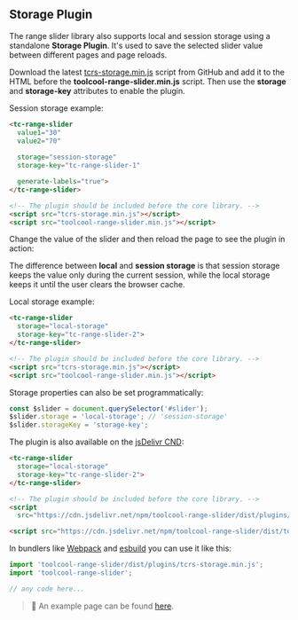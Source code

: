 ## Storage Plugin

The range slider library also supports local and session storage using a standalone **Storage Plugin**. It's used to save the selected slider value between different pages and page reloads.

Download the latest [tcrs-storage.min.js](https://github.com/mzusin/toolcool-range-slider/blob/main/dist/plugins/tcrs-storage.min.js) script from GitHub and add it to the HTML before the **toolcool-range-slider.min.js** script. Then use the **storage** and **storage-key** attributes to enable the plugin.

Session storage example:

```html
<tc-range-slider
  value1="30"
  value2="70"
  
  storage="session-storage" 
  storage-key="tc-range-slider-1"

  generate-labels="true">
</tc-range-slider>

<!-- The plugin should be included before the core library. -->
<script src="tcrs-storage.min.js"></script>
<script src="toolcool-range-slider.min.js"></script>
```

Change the value of the slider and then reload the page to see the plugin in action:

<div class="my-12 flex flex-col items-center">
    <tc-range-slider
      id="slider-18"
      value1="30"
      value2="70"
      storage="session-storage" 
      storage-key="tc-range-slider-1"
      generate-labels="true"></tc-range-slider>
</div> 

The difference between **local** and **session storage** is that session storage keeps the value only during the current session, while the local storage keeps it until the user clears the browser cache.

Local storage example:

```html
<tc-range-slider
  storage="local-storage"
  storage-key="tc-range-slider-2">
</tc-range-slider>

<!-- The plugin should be included before the core library. -->
<script src="tcrs-storage.min.js"></script>
<script src="toolcool-range-slider.min.js"></script>

```

Storage properties can also be set programmatically:

```js
const $slider = document.querySelector('#slider');
$slider.storage = 'local-storage'; // 'session-storage'
$slider.storageKey = 'storage-key';
```

The plugin is also available on the [jsDelivr CND](https://www.jsdelivr.com/package/npm/toolcool-range-slider):

```html
<tc-range-slider
  storage="local-storage"
  storage-key="tc-range-slider-2">
</tc-range-slider>

<!-- The plugin should be included before the core library. -->
<script 
  src="https://cdn.jsdelivr.net/npm/toolcool-range-slider/dist/plugins/tcrs-storage.min.js"></script>

<script src="https://cdn.jsdelivr.net/npm/toolcool-range-slider/dist/toolcool-range-slider.min.js"></script>
```

In bundlers like [Webpack](https://webpack.js.org/) and [esbuild](https://esbuild.github.io/) you can use it like this:

```js
import 'toolcool-range-slider/dist/plugins/tcrs-storage.min.js';
import 'toolcool-range-slider';

// any code here...
```

> :pushpin: An example page can be found [here](https://github.com/mzusin/toolcool-range-slider/blob/main/examples/9-storage.html).